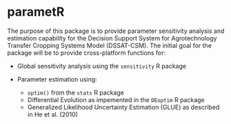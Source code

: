 # parametR

The purpose of this package is to provide parameter sensitivity analysis and estimation capability for the Decision Support System for Agrotechnology Transfer Cropping Systems Model (DSSAT-CSM). The initial goal for the package will be to provide cross-platform functions for:

- Global sensitivity analysis using the `sensitivity` R package
- Parameter estimation using:

    - `optim()` from the `stats` R package
    - Differential Evolution as impemented in the `DEoptim` R package
    - Generalized Likelihood Uncertainty Estimation (GLUE) as described in He et al. (2010)
    

